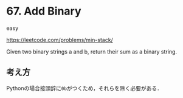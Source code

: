# 67. Add Binary

easy

https://leetcode.com/problems/min-stack/

Given two binary strings a and b, return their sum as a binary string.

## 考え方

Pythonの場合接頭辞に`0b`がつくため，それらを除く必要がある．
